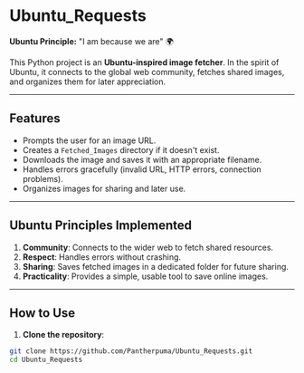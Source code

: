 # Ubuntu_Requests

**Ubuntu Principle:** "I am because we are" 🌍

This Python project is an **Ubuntu-inspired image fetcher**. In the spirit of Ubuntu, it connects to the global web community, fetches shared images, and organizes them for later appreciation.

---

## Features

- Prompts the user for an image URL.
- Creates a `Fetched_Images` directory if it doesn't exist.
- Downloads the image and saves it with an appropriate filename.
- Handles errors gracefully (invalid URL, HTTP errors, connection problems).
- Organizes images for sharing and later use.

---

## Ubuntu Principles Implemented

1. **Community**: Connects to the wider web to fetch shared resources.
2. **Respect**: Handles errors without crashing.
3. **Sharing**: Saves fetched images in a dedicated folder for future sharing.
4. **Practicality**: Provides a simple, usable tool to save online images.

---

## How to Use

1. **Clone the repository**:

```bash
git clone https://github.com/Pantherpuma/Ubuntu_Requests.git
cd Ubuntu_Requests
